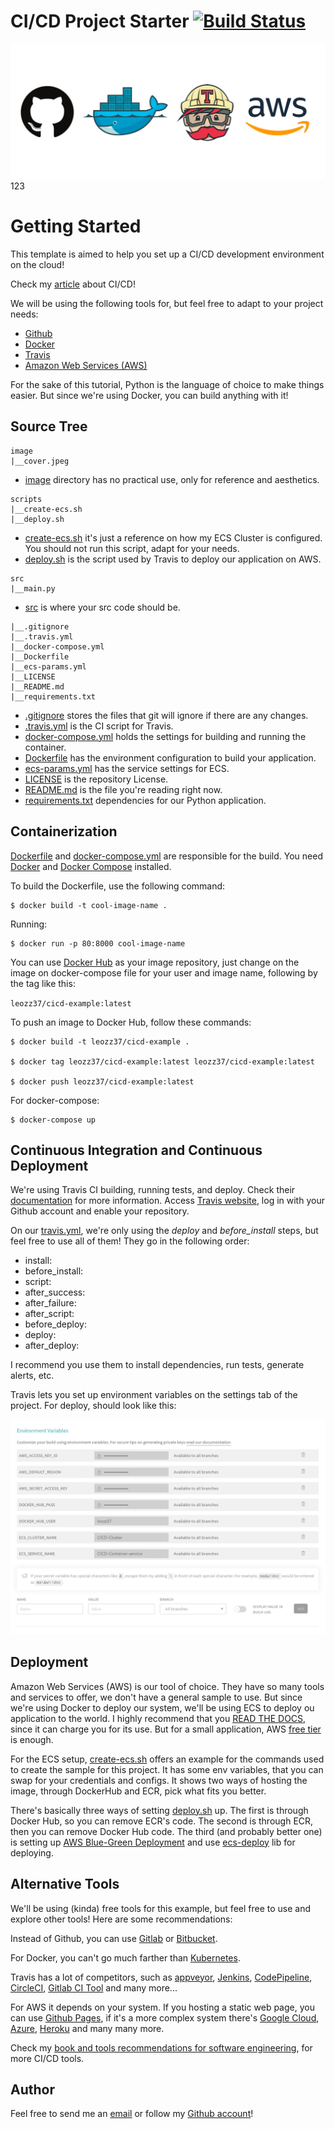 # CI/CD Project Starter [![Build Status](https://travis-ci.com/leozz37/cicd-project-starter.svg?branch=master)](https://travis-ci.com/leozz37/cicd-project-starter)

![cover](./image/cover.jpeg)
123
# Getting Started

This template is aimed to help you set up a CI/CD development environment on the cloud!

Check my [article](https://medium.com/@leonardoaugusto287/creating-a-ci-cd-environment-and-deploying-containers-in-the-cloud-e97811a4888a) about CI/CD!

We will be using the following tools for, but feel free to adapt to your project needs:

-   [Github](https://guides.github.com/activities/hello-world/)
-   [Docker](https://www.docker.com/)
-   [Travis](https://travis-ci.com/)
-   [Amazon Web Services (AWS)](https://aws.amazon.com/pt/)


For the sake of this tutorial, Python is the language of choice to make things easier. But since we're using Docker, you can build anything with it!

## Source Tree

```
image
|__cover.jpeg
```

- [image](./image) directory has no practical use, only for reference and aesthetics.

 ```
scripts
|__create-ecs.sh
|__deploy.sh
 ```

- [create-ecs.sh](./scripts/create-ecs.sh) it's just a reference on how my ECS Cluster is configured. You should not run this script, adapt for your needs.
- [deploy.sh](./scripts/deploy.sh) is the script used by Travis to deploy our application on AWS.

```
src
|__main.py
```
- [src](./src) is where your src code should be.

```
|__.gitignore
|__.travis.yml
|__docker-compose.yml
|__Dockerfile
|__ecs-params.yml
|__LICENSE
|__README.md
|__requirements.txt
```

- [.gitignore](./.gitignore) stores the files that git will ignore if there are any changes.
- [.travis.yml](./.travis.yml) is the CI script for Travis.
- [docker-compose.yml](./docker-compose.yml) holds the settings for building and running the container.
- [Dockerfile](./Dockerfile) has the environment configuration to build your application.
- [ecs-params.yml](./ecs-params.yml) has the service settings for ECS.
- [LICENSE](./LICENSE) is the repository License.
- [README.md](./README.md) is the file you're reading right now.
- [requirements.txt](./requirements.txt) dependencies for our Python application.

## Containerization

[Dockerfile](Dockerfile) and [docker-compose.yml](Docker-compose.yml) are responsible for the build. You need [Docker](https://docs.docker.com/get-docker/) and [Docker Compose](https://docs.docker.com/compose/install/) installed.

To build the Dockerfile, use the following command:

```
$ docker build -t cool-image-name . 
```

Running:

```
$ docker run -p 80:8000 cool-image-name
```

You can use [Docker Hub](https://hub.docker.com/) as your image repository, just change on the image on docker-compose file for your user and image name, following by the tag like this: 

`leozz37/cicd-example:latest`

To push an image to Docker Hub, follow these commands:

```
$ docker build -t leozz37/cicd-example .

$ docker tag leozz37/cicd-example:latest leozz37/cicd-example:latest

$ docker push leozz37/cicd-example:latest
```

For docker-compose:

```
$ docker-compose up
```

## Continuous Integration and Continuous Deployment

We're using Travis CI building, running tests, and deploy. Check their [documentation](https://docs.travis-ci.com/user/tutorial) for more information. Access [Travis website](https://travis-ci.io), log in with your Github account and enable your repository.

On our [travis.yml](.travis.yml), we're only using the _deploy_ and _before\_install_ steps, but feel free to use all of them! They go in the following order:

-   install:
-   before_install:
-   script:
-   after_success:
-   after_failure:
-   after_script:
-   before_deploy:
-   deploy:
-   after_deploy:

I recommend you use them to install dependencies, run tests, generate alerts, etc.

Travis lets you set up environment variables on the settings tab of the project. For deploy, should look like this:

![cover](./image/travis-tokens.png)

## Deployment

Amazon Web Services (AWS) is our tool of choice. They have so many tools and services to offer, we don't have a general sample to use. But since we're using Docker to deploy our system, we'll be using ECS to deploy ou application to the world.
I highly recommend that you [READ THE DOCS](https://docs.aws.amazon.com/ecs/index.html), since it can charge you for its use. But for a small application, AWS [free tier](https://aws.amazon.com/free/) is enough.

For the ECS setup, [create-ecs.sh](./scripts/create-ecs.sh) offers an example for the commands used to create the sample for this project. It has some env variables, that you can swap for your credentials and configs.
It shows two ways of hosting the image, through DockerHub and ECR, pick what fits you better.

There's basically three ways of setting [deploy.sh](./scripts/deploy.sh) up. The first is through Docker Hub, so you can remove ECR's code. The second is through ECR, then you can remove Docker Hub code. The third (and probably better one) is setting up [AWS Blue-Green Deployment](https://aws.amazon.com/quickstart/architecture/blue-green-deployment/) and use [ecs-deploy](https://github.com/silinternational/ecs-deploy) lib for deploying.

## Alternative Tools

We'll be using (kinda) free tools for this example, but feel free to use and explore other tools! Here are some recommendations:

Instead of Github, you can use [Gitlab](https://about.gitlab.com/) or [Bitbucket](https://bitbucket.org/).

For Docker, you can't go much farther than [Kubernetes](https://kubernetes.io).

Travis has a lot of competitors, such as [appveyor](https://kubernetes.io), [Jenkins](https://www.jenkins.io/), [CodePipeline](https://aws.amazon.com/codepipeline/), [CircleCI](https://circleci.com/), [Gitlab CI Tool](https://docs.gitlab.com/ee/ci/pipelines/) and many more...

For AWS it depends on your system. If you hosting a static web page, you can use [Github Pages](https://pages.github.com/), if it's a more complex system there's [Google Cloud](https://cloud.google.com/), [Azure](https://azure.microsoft.com/), [Heroku](https://www.heroku.com/) and many many more.

Check my [book and tools recommendations for software engineering](https://github.com/leozz37/books), for more CI/CD tools.

## Author

Feel free to send me an [email](mailto:leonardoaugusto287@gmail.com) or follow my [Github account](https://github.com/leozz37)!
